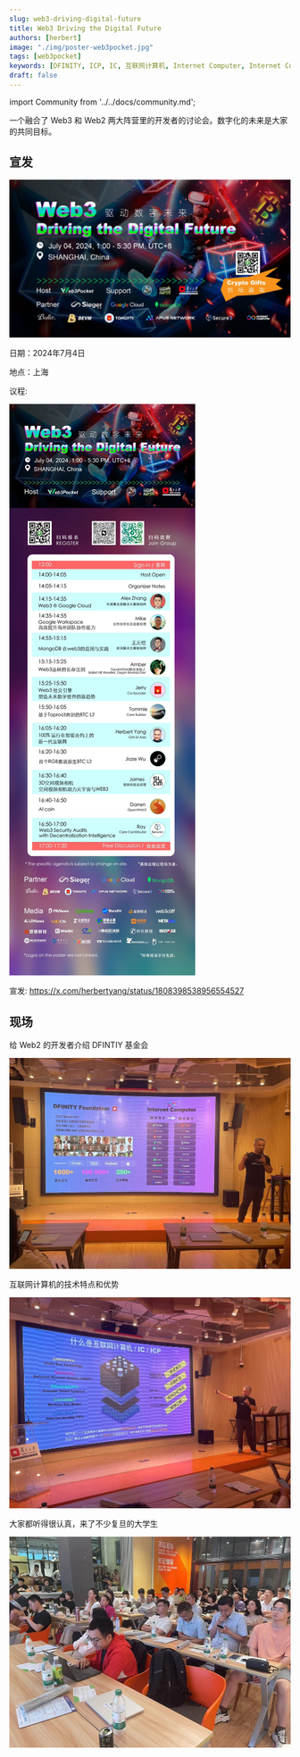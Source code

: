 ```yaml
---
slug: web3-driving-digital-future
title: Web3 Driving the Digital Future
authors: [herbert]
image: "./img/poster-web3pocket.jpg"
tags: [web3pocket]
keywords: [DFINITY, ICP, IC, 互联网计算机, Internet Computer, Internet Computer Protocol, Web3, Crypto, Blockchain, 区块链, 加密货币, DApp, 去中心化, 去中心化应用, developer, Herbert Yang]
draft: false
---
```


import Community from '../../docs/community.md';

一个融合了 Web3 和 Web2 两大阵营里的开发者的讨论会。数字化的未来是大家的共同目标。

<!--truncate-->

## 宣发

![poster](./img/poster-web3pocket.jpg)

日期：2024年7月4日

地点：上海

议程:

![agenda](./img/agenda.jpg)

宣发: https://x.com/herbertyang/status/1808398538956554527

## 现场

给 Web2 的开发者介绍 DFINTIY 基金会

![web3pocket 01](./img/web3pocket_01.jpg)

互联网计算机的技术特点和优势

![web3pocket 02](./img/web3pocket_02.jpg)

大家都听得很认真，来了不少复旦的大学生

![web3pocket 03](./img/web3pocket_03.jpg)
